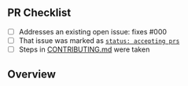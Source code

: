 <!-- 👋 Hi, thanks for sending a PR to xstate-audition! 💖.
Please fill out all fields below and make sure each item is true and [x] checked.
Otherwise we may not be able to review your PR. -->

## PR Checklist

- [ ] Addresses an existing open issue: fixes #000
- [ ] That issue was marked as [`status: accepting prs`](https://github.com/boneskull/xstate-audition/issues?q=is%3Aopen+is%3Aissue+label%3A%22status%3A+accepting+prs%22)
- [ ] Steps in [CONTRIBUTING.md](https://github.com/boneskull/xstate-audition/blob/main/.github/CONTRIBUTING.md) were taken

## Overview

<!-- Description of what is changed and how the code change does that. -->
